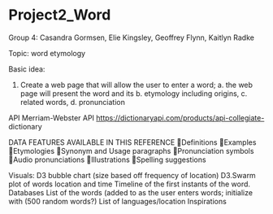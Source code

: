 # Project2_Word

Group 4: Casandra Gormsen, Elie Kingsley, Geoffrey Flynn, Kaitlyn Radke

Topic: word etymology

Basic idea: 
1. Create a web page that will allow the user to enter a word; 
a. the web page will present the word and its 
b. etymology including origins, 
c. related words, 
d. pronunciation 

API
Merriam-Webster API https://dictionaryapi.com/products/api-collegiate-
dictionary

DATA FEATURES AVAILABLE IN THIS REFERENCE
Definitions
Examples
Etymologies
Synonym and Usage paragraphs
Pronunciation symbols
Audio pronunciations
Illustrations
Spelling suggestions
 
Visuals:
D3 bubble chart (size based off frequency of location)
D3.Swarm plot of words location and time
Timeline of the first instants of the word.
Databases
List of the words (added to as the user enters words; initialize with (500 
random words?) 
List of languages/location
Inspirations
